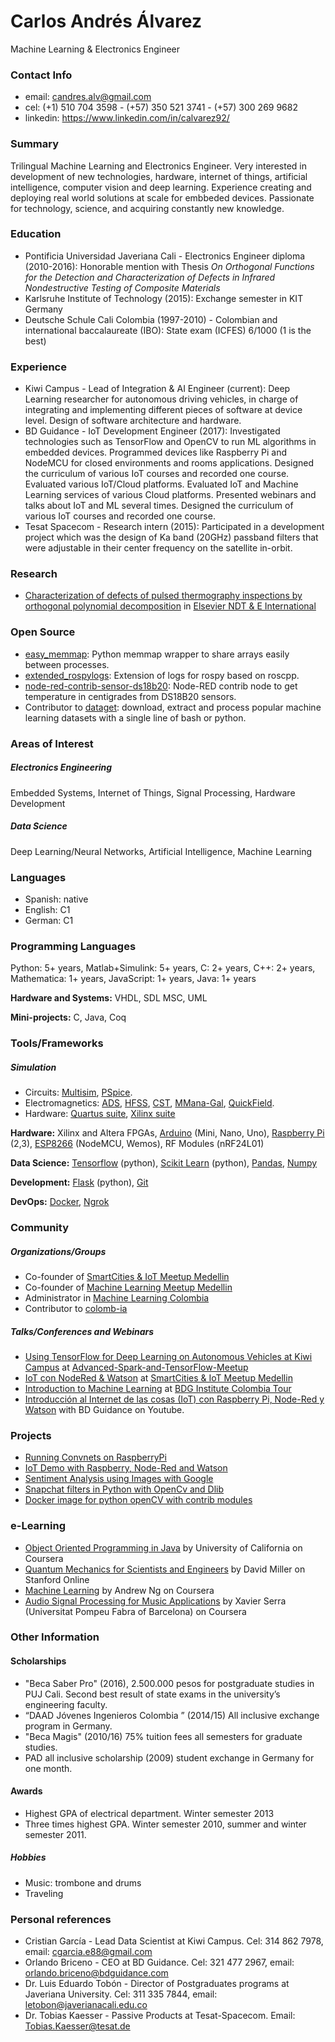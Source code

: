 # Carlos Andrés Álvarez
Machine Learning & Electronics Engineer

### Contact Info
* email: candres.alv@gmail.com
* cel: (+1) 510 704 3598 - (+57) 350 521 3741 - (+57) 300 269 9682
* linkedin: https://www.linkedin.com/in/calvarez92/

### Summary
Trilingual Machine Learning and Electronics Engineer. Very interested in development of new technologies, hardware, internet of things, artificial intelligence, computer vision and deep learning. Experience creating and deploying real world solutions at scale for embbeded devices. Passionate for technology, science, and acquiring constantly new knowledge.

### Education
* Pontificia Universidad Javeriana Cali - Electronics Engineer diploma (2010-2016): Honorable mention with Thesis *On Orthogonal Functions for the Detection and Characterization of Defects in Infrared Nondestructive Testing of Composite Materials*
* Karlsruhe Institute of Technology (2015): Exchange semester in KIT Germany
* Deutsche Schule Cali Colombia (1997-2010) - Colombian and international baccalaureate (IBO): State exam (ICFES) 6/1000 (1 is the best)

### Experience
* Kiwi Campus - Lead of Integration & AI Engineer (current): Deep Learning researcher for autonomous driving vehicles, in charge of integrating and implementing different pieces of software at device level. Design of software architecture and hardware.
* BD Guidance - IoT Development Engineer (2017): Investigated technologies such as TensorFlow and OpenCV to run ML algorithms in embedded devices. Programmed devices like Raspberry Pi and NodeMCU for closed environments and rooms applications. Designed the curriculum of various IoT courses and recorded one course. Evaluated various IoT/Cloud platforms. Evaluated IoT and Machine Learning services of various Cloud platforms. Presented webinars and talks about IoT and ML several times. Designed the curriculum of various IoT courses and recorded one course.
* Tesat Spacecom - Research intern (2015): Participated in a development project which was the design of Ka band (20GHz) passband filters that were adjustable in their center frequency on the satellite in-orbit.

### Research
* [Characterization of defects of pulsed thermography inspections by orthogonal polynomial decomposition](http://www.sciencedirect.com/science/article/pii/S0963869516301086) in [Elsevier NDT & E International](https://www.journals.elsevier.com/ndt-and-e-international/)

### Open Source
* [easy_memmap](https://github.com/charlielito/easy_memmap): Python memmap wrapper to share arrays easily between processes.
* [extended_rospylogs](https://github.com/charlielito/extended_rospylogs): Extension of logs for rospy based on roscpp.
* [node-red-contrib-sensor-ds18b20](https://flows.nodered.org/node/node-red-contrib-sensor-ds18b20): Node-RED contrib node to get temperature in centigrades from DS18B20 sensors.
* Contributor to [dataget](https://github.com/cgarciae/dataget): download, extract and process popular machine learning datasets with a single line of bash or python.  


### Areas of Interest
##### Electronics Engineering
Embedded Systems, Internet of Things, Signal Processing, Hardware Development
##### Data Science
Deep Learning/Neural Networks, Artificial Intelligence, Machine Learning

### Languages
* Spanish: native
* English: C1
* German: C1

### Programming Languages
Python: 5+ years, Matlab+Simulink: 5+ years, C: 2+ years, C++: 2+ years, Mathematica: 1+ years, JavaScript: 1+ years, Java: 1+ years

**Hardware and Systems:** VHDL, SDL MSC, UML

**Mini-projects:** C, Java, Coq


### Tools/Frameworks
##### Simulation
* Circuits: [Multisim](http://www.ni.com/multisim/esa/), [PSpice](http://www.pspice.com/).
* Electromagnetics: [ADS](http://www.keysight.com/en/pc-1297113/advanced-design-system-ads?cc=CO&lc=eng), [HFSS](http://www.ansys.com/products/electronics/ansys-hfss), [CST](https://www.cst.com/), [MMana-Gal](http://hamsoft.ca/pages/mmana-gal.php), [QuickField](http://www.quickfield.com/).
* Hardware: [Quartus suite](https://www.altera.com/downloads/download-center.html), [Xilinx suite](https://www.xilinx.com/)

**Hardware:** Xilinx and Altera FPGAs, [Arduino](https://www.arduino.cc/) (Mini, Nano, Uno), [Raspberry Pi](https://www.raspberrypi.org/) (2,3), [ESP8266](https://en.wikipedia.org/wiki/ESP8266) (NodeMCU, Wemos), RF Modules (nRF24L01)

**Data Science:** [Tensorflow](https://www.tensorflow.org/) (python), [Scikit Learn](http://scikit-learn.org) (python), [Pandas](http://pandas.pydata.org/), [Numpy](http://www.numpy.org/)

**Development:** [Flask](http://flask.pocoo.org/) (python), [Git](https://git-scm.com/)

**DevOps:** [Docker](https://www.docker.com/), [Ngrok](https://ngrok.com/)

### Community
##### Organizations/Groups
* Co-founder of [SmartCities & IoT Meetup Medellin](https://www.meetup.com/es-ES/SmartCities-IoT-Meetup-Medellin/)
* Co-founder of [Machine Learning Meetup Medellin](https://www.meetup.com/es-ES/ml-medellin)
* Administrator in [Machine Learning Colombia](https://www.facebook.com/groups/1766056600304468)
* Contributor to [colomb-ia](https://github.com/colomb-ia/mision-vision)

##### Talks/Conferences and Webinars
* [Using TensorFlow for Deep Learning on Autonomous Vehicles at Kiwi Campus](https://www.meetup.com/es-ES/Advanced-Spark-and-TensorFlow-Meetup/events/244971261/) at [Advanced-Spark-and-TensorFlow-Meetup](https://www.meetup.com/es-ES/Advanced-Spark-and-TensorFlow-Meetup)
* [IoT con NodeRed & Watson](https://www.meetup.com/es-ES/SmartCities-IoT-Meetup-Medellin/events/238385353/) at [SmartCities & IoT Meetup Medellin](https://www.meetup.com/es-ES/SmartCities-IoT-Meetup-Medellin/)
* [Introduction to Machine Learning](https://www.eventbrite.es/e/entradas-tour-por-colombia-internet-de-la-cosas-machine-learning-cali-36326903747) at [BDG Institute Colombia Tour](http://bdginstitute.com/tourporcolombia/)
* [Introducción al Internet de las cosas (IoT) con Raspberry Pi, Node-Red y Watson](https://www.youtube.com/watch?v=PMdjfwJIE6A&t=1129s) with BD Guidance on Youtube.


### Projects
* [Running Convnets on RaspberryPi](https://github.com/charlielito/convnets-on-raspberry-tensorflow)
* [IoT Demo with Raspberry, Node-Red and Watson](https://github.com/charlielito/demoIoT)
* [Sentiment Analysis using Images with Google](https://github.com/charlielito/vision-sentiment-analysis-googleapi)
* [Snapchat filters in Python with OpenCv and Dlib](https://github.com/charlielito/snapchat-filters-opencv)
* [Docker image for python openCV with contrib modules](https://github.com/charlielito/python-opencv-contrib)


### e-Learning
* [Object Oriented Programming in Java](https://www.coursera.org/learn/object-oriented-java) by University of California on Coursera
* [Quantum Mechanics for Scientists and Engineers](https://lagunita.stanford.edu/courses/course-v1:Engineering+QMSE01+Fall2016/about) by David Miller on Stanford Online
* [Machine Learning](https://www.coursera.org/learn/machine-learning) by Andrew Ng on Coursera
* [Audio Signal Processing for Music Applications](https://www.coursera.org/learn/audio-signal-processing) by Xavier Serra (Universitat Pompeu Fabra of Barcelona) on Coursera

### Other Information
#### Scholarships
* "Beca Saber Pro" (2016), 2.500.000 pesos for postgraduate studies in PUJ Cali. Second best result of state exams in the university’s engineering faculty.
* “DAAD Jóvenes Ingenieros Colombia ” (2014/15) All inclusive exchange program in Germany.
* "Beca Magis" (2010/16) 75% tuition fees all semesters for graduate studies.
* PAD all inclusive scholarship (2009) student exchange in Germany for one month.

#### Awards
* Highest GPA of electrical department. Winter semester 2013
* Three times highest GPA. Winter semester 2010, summer and winter semester 2011.


##### Hobbies
* Music: trombone and drums
* Traveling

### Personal references
* Cristian García - Lead Data Scientist at Kiwi Campus. Cel: 314 862 7978, email: cgarcia.e88@gmail.com
* Orlando Briceno - CEO at BD Guidance. Cel: 321 477 2967, email: orlando.briceno@bdguidance.com
* Dr. Luis Eduardo Tobón - Director of Postgraduates programs at Javeriana University. Cel: 311 335 7844, email: letobon@javerianacali.edu.co
* Dr. Tobias Kaesser - Passive Products at Tesat-Spacecom. Email: Tobias.Kaesser@tesat.de
